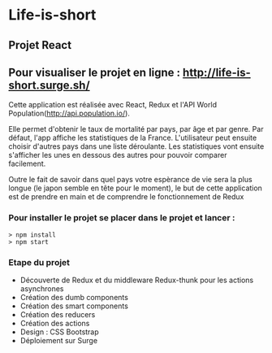 # Life-is-short #

## Projet React ##
## Pour visualiser le projet en ligne : http://life-is-short.surge.sh/ ##

Cette application est réalisée avec React, Redux et l'API World Population(http://api.population.io/).

Elle permet d'obtenir le taux de mortalité par pays, par âge et par genre.
Par défaut, l'app affiche les statistiques de la France.
L'utilisateur peut ensuite choisir d'autres pays dans une liste déroulante.
Les statistiques vont ensuite s'afficher les unes en dessous des autres pour pouvoir comparer facilement.

Outre le fait de savoir dans quel pays votre espèrance de vie sera la plus longue (le japon semble en tête pour le moment), le but de cette application est de prendre en main et de comprendre le fonctionnement de Redux

### Pour installer le projet se placer dans le projet et lancer : ###

```
> npm install
> npm start
```

### Etape du projet ###
* Découverte de Redux et du middleware Redux-thunk pour les actions asynchrones
* Création des dumb components
* Création des smart components
* Création des reducers
* Création des actions
* Design : CSS Bootstrap
* Déploiement sur Surge


